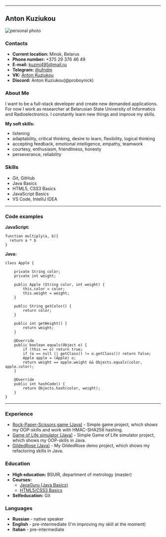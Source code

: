 ___
## Anton Kuziukou
![personal photo](https://avatars.githubusercontent.com/u/79600527?s=400&u=aaefaa75a1cdf66e7e09d9681ace0523dfcd067e&v=4)

### Contacts

* __Current location:__ Minsk, Belarus
* __Phone number:__ +375 29 376 46 49
* __E-mail:__ kuzmi495@mail.ru
* __Telegram:__ [@ufndm](t.me/ufndm)
* __VK:__ [Anton Kuziukou](https://vk.com/kuz_you_cow)
* __Discord:__ Anton Kuziukou(@proboynick)

### About Me

I want to be a full-stack developer and create new demanded applications. For now I work as researcher at Belarusian State University of Informatics and Radioelectronics. I constantly learn new things and improve my skills. 

__My soft skills:__
* listening
* adaptability, critical thinking, desire to learn, flexibility, logical thinking
* accepting feedback, emotional intelligence, empathy, teamwork
* courtesy, enthusiasm, friendliness, honesty 
* perseverance, reliability

### Skills

* Git, GitHub
* Java Basics
* HTML5, CSS3 Basics
* JavaScript Basics 
* VS Code, IntelliJ IDEA

---

### Code examples

__JavaScript:__
```
function multiply(a, b){
  return a * b
}
```
__Java:__
```
class Apple {

    private String color;
    private int weight;

    public Apple (String color, int weight) {
        this.color = color;
        this.weight = weight;
    }

    public String getColor() {
        return color;
    }

    public int getWeight() {
        return weight;
    }

    @Override
    public boolean equals(Object o) {
        if (this == o) return true;
        if (o == null || getClass() != o.getClass()) return false;
        Apple apple = (Apple) o;
        return weight == apple.weight && Objects.equals(color, apple.color);
    }

    @Override
    public int hashCode() {
        return Objects.hash(color, weight);
    }
}
```
___
### Experience

* [Rock-Paper-Scissors game (Java)](https://github.com/proboynick/rockpaperscisors.git) - Simple game project, which shows my OOP-skills and work with HMAC-SHA256 hashing. 
* [Game of Life simulator (Java)](https://github.com/proboynick/GameOfLife.git) - Simple Game of Life simulator project, which shows my OOP-skills in Java.
* [GildedRose (Java)](https://github.com/proboynick/GildedRose.git) - My GildedRose demo project, which shows my refactoring skills in Java.

### Education

* __High education:__ BSUIR, department of metrology (master)
* __Courses:__ 
    * [JavaGuru (Java Basics)](https://javaguru.lv/)
    * [HTML5/CSS3 Basics](https://ru.code-basics.com/languages/html)
* __Selfeducation:__ Git

### Languages

* __Russian__ - native speaker
* __English__ - pre-intermediate (I'm improving my skill at the moment)
* __Italian__ - pre-intermediate